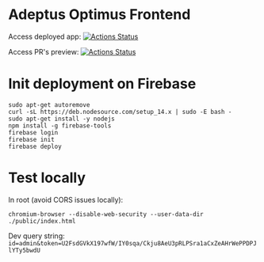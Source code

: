 # Adeptus Optimus Frontend

Access deployed app: [![Actions Status](https://github.com/bonnal-enzo/adeptus-optimus-frontend/workflows/deploy/badge.svg?branch=prod)](https://adeptus-optimus.web.app/)

Access PR's preview: [![Actions Status](https://github.com/bonnal-enzo/adeptus-optimus-frontend/workflows/deploy-preview/badge.svg?branch=prod)](https://github.com/bonnal-enzo/adeptus-optimus-frontend/actions)

# Init deployment on Firebase
```
sudo apt-get autoremove 
curl -sL https://deb.nodesource.com/setup_14.x | sudo -E bash - 
sudo apt-get install -y nodejs
npm install -g firebase-tools
firebase login
firebase init
firebase deploy
```

# Test locally
In root (avoid CORS issues locally):

`chromium-browser --disable-web-security --user-data-dir ./public/index.html`

Dev query string: `id=admin&token=U2FsdGVkX197wfW/IY0sqa/Ckju8AeU3pRLPSra1aCxZeAHrWePPDPJlYTy5bwdU`
